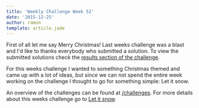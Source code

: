 ```yaml
---
title: 'Weekly Challenge Week 52'
date: '2015-12-25'
author: ramon
template: article.jade
---
```


First of all let me say Merry Christmas! Last weeks challenge was a blast and I'd like to thanks everybody who submitted a solution.
To view the submitted solutions check the [results section of the challenge](http://daily-javascript.com/challenges/pythagoras-tree/results).

For this weeks challenge I wanted to something Christmas themed and came up with a lot of ideas, but since we can not spend the entire week working on the challenge I thought to go for something simple: Let it snow.

An overview of the challenges can be found at [/challenges](/challenges). For more details about this weeks challenge go to [Let it snow](http://daily-javascript.com/challenges/let-it-snow/).

